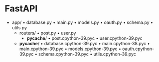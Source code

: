 # FastAPI

+ app/
    • database.py
    • main.py
    • models.py
    • oauth.py
    • schema.py
    • utils.py
   + routers/
       • post.py
       • user.py
      + __pycache__/
          • post.cpython-39.pyc
          • user.cpython-39.pyc
   + __pycache__/
       • database.cpython-39.pyc
       • main.cpython-38.pyc
       • main.cpython-39.pyc
       • models.cpython-39.pyc
       • oauth.cpython-39.pyc
       • schema.cpython-39.pyc
       • utils.cpython-39.pyc
